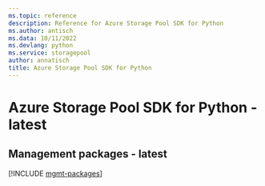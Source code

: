 ```yaml
---
ms.topic: reference
description: Reference for Azure Storage Pool SDK for Python
ms.author: antisch
ms.data: 10/11/2022
ms.devlang: python
ms.service: storagepool
author: annatisch
title: Azure Storage Pool SDK for Python
---
```

# Azure Storage Pool SDK for Python - latest

## Management packages - latest
[!INCLUDE [mgmt-packages](storage-pool-mgmt-index.md)]